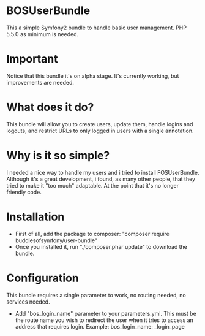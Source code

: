 # BOSUserBundle
This a simple Symfony2 bundle to handle basic user management. PHP 5.5.0 as minimum is needed.

# Important
Notice that this bundle it's on alpha stage. It's currently working, but improvements are needed.

# What does it do?
This bundle will allow you to create users, update them, handle logins and logouts, and restrict URLs to only logged in users with a single annotation.

# Why is it so simple?
I needed a nice way to handle my users and i tried to install FOSUserBundle. Although it's a great development, i found, as many other people, that they tried to make it "too much" adaptable. At the point that it's no longer friendly code.

# Installation
- First of all, add the package to composer: "composer require buddiesofsymfony/user-bundle"
- Once you installed it, run "./composer.phar update" to download the bundle.

# Configuration
This bundle requires a single parameter to work, no routing needed, no services needed.
- Add "bos_login_name" parameter to your parameters.yml. This must be the route name you wish to redirect the user when it tries to access an address that requires login. Example: bos_login_name: _login_page
